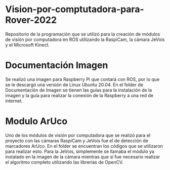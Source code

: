 # Vision-por-comptutadora-para-Rover-2022
Repositorio de la programación que se utilizó para la creación de módulos de visión por computadora en ROS utilizando la RaspiCam, la cámara JeVois y el Microsoft Kinect. 

# Documentación Imagen
Se realizó una imagen para Raspberry Pi que contará con ROS, por lo que se le descargó una versión de Linux Ubuntu 20.04. En el folder de Documentación de Imagen se tienen
las guías para la instalación de la imagen y la guía para realizar la conexión de la Raspberry a una red de internet. 

# Modulo ArUco
Uno de los módulos de visión por computadora que se realizó para el proyecto con las cámaras RaspiCam y JeVois fue el de detección de marcadores ArUco. En el folder se 
encuentran los códigos que se utilizaron para realizar esto. Para la JeVois, simplemente se llamaba el módulo ya instalado en la imagen de la cámara mientras que sí fue 
necesario realizar el algoritmo completo utilizando las librerías de OpenCV. 
